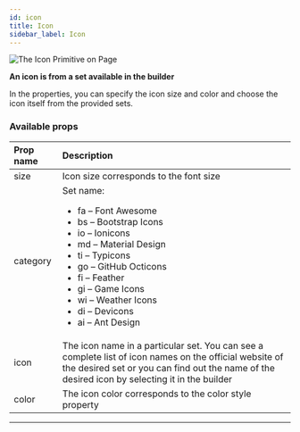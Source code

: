 ```yaml
---
id: icon
title: Icon
sidebar_label: Icon
---
```


![The Icon Primitive on Page](/scr/primitives-icon.png)

**An icon is from a set available in the builder**

In the properties, you can specify the icon size and color and choose the icon itself from the provided sets.

### Available props

| Prop name | Description                                                                                                                                                                                                                                                                                                |
| :-------- | :--------------------------------------------------------------------------------------------------------------------------------------------------------------------------------------------------------------------------------------------------------------------------------------------------------- |
| size      | Icon size corresponds to the font size                                                                                                                                                                                                                                                                     |
| category  | Set name:<br/><ul><li>fa – Font Awesome</li><li>bs – Bootstrap Icons</li><li>io – Ionicons</li><li>md – Material Design</li><li>ti – Typicons</li><li>go – GitHub Octicons</li><li>fi – Feather</li><li>gi – Game Icons</li><li>wi – Weather Icons</li><li>di – Devicons</li><li>ai – Ant Design</li></ul> |
| icon      | The icon name in a particular set. You can see a complete list of icon names on the official website of the desired set or you can find out the name of the desired icon by selecting it in the builder                                                                                                    |
| color     | The icon color corresponds to the color style property                                                                                                                                                                                                                                                     |

---
